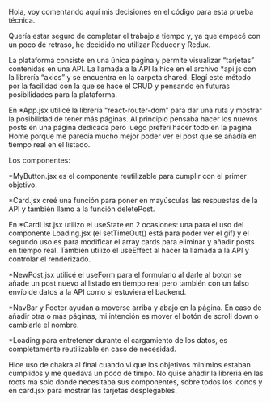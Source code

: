 Hola, voy comentando aquí mis decisiones en el código para esta prueba técnica. 

Quería estar seguro de completar el trabajo a tiempo y, ya que empecé con un poco de retraso, he decidido no utilizar Reducer y Redux.

La plataforma consiste en una única página y permite visualizar “tarjetas” contenidas en una API. 
La llamada a la API la hice en el archivo *api.js con la librería “axios” y se encuentra en la carpeta shared. Elegí este método por la facilidad con la que se hace el CRUD y pensando en futuras posibilidades para la plataforma. 

En *App.jsx utilicé la librería “react-router-dom” para dar una ruta y mostrar la posibilidad de tener más páginas. Al principio pensaba hacer los nuevos posts en una página dedicada pero luego preferí hacer todo en la página Home porque me parecía mucho mejor poder ver el post que se añadía en tiempo real en el listado. 

Los componentes: 

*MyButton.jsx es el componente reutilizable para cumplir con el primer objetivo. 

*Card.jsx creé una función para poner en mayúsculas las respuestas de la API y también llamo a la función deletePost. 

En *CardList.jsx utilizo el useState en 2 ocasiones: una para el uso del componente Loading.jsx (el setTimeOut() está para poder ver el gif) y el segundo uso es para modificar el array cards para eliminar y añadir posts en tiempo real. También utilizo el useEffect al hacer la llamada a la API y controlar el renderizado. 

*NewPost.jsx utilicé el useForm para el formulario al darle al boton se añade un post nuevo al listado en tiempo real pero también con un falso envío de datos a la API como si estuviera el backend. 

*NavBar y Footer ayudan a moverse arriba y abajo en la página. En caso de añadir otra o más páginas, mi intención es mover el botón de scroll down o cambiarle el nombre. 

*Loading para entretener durante el cargamiento de los datos, es completamente reutilizable en caso de necesidad.

Hice uso de chakra al final cuando vi que los objetivos minimios estaban cumplidos y me quedava un poco de timpo. No quise añadir la libreria en las roots ma solo donde necesitaba sus componentes, sobre todos los iconos y en card.jsx para mostrar las tarjetas desplegables.


